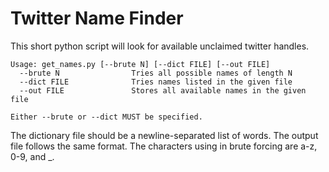 Twitter Name Finder
===================

This short python script will look for available unclaimed twitter handles.

```
Usage: get_names.py [--brute N] [--dict FILE] [--out FILE]
  --brute N                Tries all possible names of length N
  --dict FILE              Tries names listed in the given file
  --out FILE               Stores all available names in the given file

Either --brute or --dict MUST be specified.
```

The dictionary file should be a newline-separated list of words. The 
output file follows the same format. The characters using in brute 
forcing are a-z, 0-9, and _.


